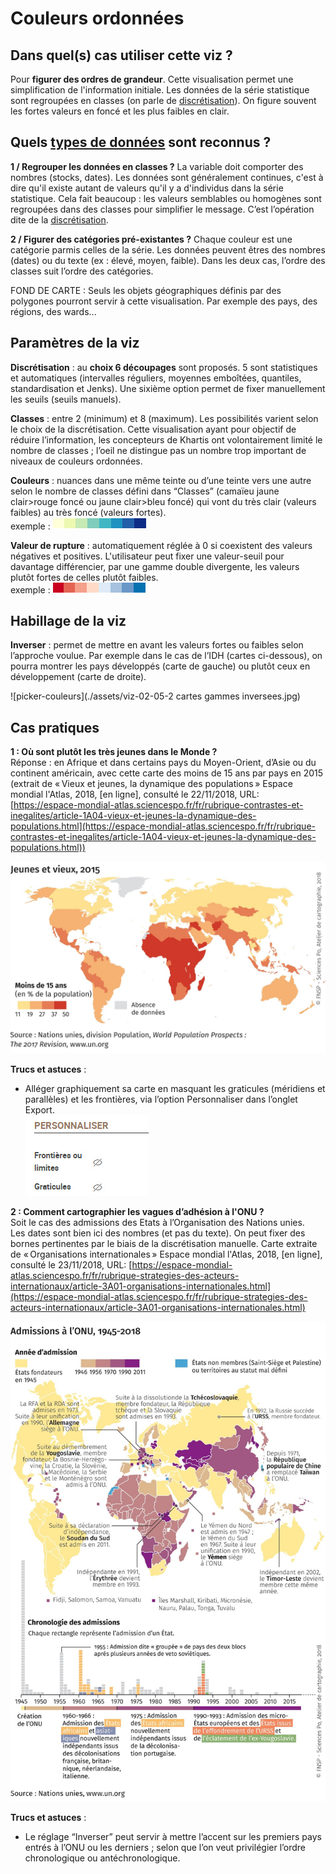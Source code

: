# Couleurs ordonnées
## Dans quel(s) cas utiliser cette viz ?
Pour **figurer des ordres de grandeur**. Cette visualisation permet une simplification de l'information initiale. Les données de la série statistique sont regroupées en classes (on parle de [discrétisation](../discretisation)). On figure souvent les fortes valeurs en foncé et les plus faibles en clair.
## Quels [types de données](../importer-des-donnees#types-de-donnees-reconnus) sont reconnus ?
**1 / Regrouper les données en classes ?**
La variable doit comporter des nombres (stocks, dates). Les données sont généralement continues, c'est à dire qu'il existe autant de valeurs qu'il y a d'individus dans la série statistique. Cela fait beaucoup : les valeurs semblables ou homogènes sont regroupées dans des classes pour simplifier le message. C’est l’opération dite de la [discrétisation](../discretisation).


**2 / Figurer des catégories pré-existantes ?**
Chaque couleur est une catégorie parmis celles de la série. Les données peuvent êtres des nombres (dates) ou du texte (ex : élevé, moyen, faible). Dans les deux cas, l’ordre des classes suit l’ordre des catégories.

FOND DE CARTE : Seuls les objets géographiques définis par des polygones pourront servir à cette visualisation. Par exemple des pays, des régions, des wards...

## Paramètres de la viz
**Discrétisation** : au **choix 6 découpages** sont proposés. 5 sont statistiques et automatiques (intervalles réguliers, moyennes emboîtées, quantiles, standardisation et Jenks). Une sixième option permet de fixer manuellement les seuils (seuils manuels).

**Classes** : entre 2 (minimum) et 8 (maximum). Les possibilités varient selon le choix de la discrétisation. Cette visualisation ayant pour objectif de réduire l’information, les concepteurs de Khartis ont volontairement limité le nombre de classes ; l’oeil ne distingue pas un nombre trop important de niveaux de couleurs ordonnées.

**Couleurs** : nuances dans une même teinte ou d’une teinte vers une autre selon le nombre de classes défini dans “Classes” (camaïeu jaune clair>rouge foncé ou jaune clair>bleu foncé) qui vont du très clair (valeurs faibles) au très foncé (valeurs fortes).  
exemple : ![gamme-ordonnee](./assets/viz-02-03-gamme-ordonnee-1sens.jpg)

**Valeur de rupture** : automatiquement réglée à 0 si coexistent des valeurs négatives et positives. L'utilisateur peut fixer une valeur-seuil pour davantage différencier, par une gamme double divergente, les valeurs plutôt fortes de celles plutôt faibles.  
exemple : ![gamme-divergente](./assets/viz-02-04-gamme-ordonnee-2sens.jpg)

## Habillage de la viz
**Inverser** : permet de mettre en avant les valeurs fortes ou faibles selon l’approche voulue. Par exemple dans le cas de l’IDH (cartes ci-dessous), on pourra montrer les pays développés (carte de gauche) ou plutôt ceux en développement (carte de droite).

![picker-couleurs](./assets/viz-02-05-2 cartes gammes inversees.jpg)

## Cas pratiques
**1 : Où sont plutôt les très jeunes dans le Monde ?**  
Réponse : en Afrique et dans certains pays du Moyen-Orient, d’Asie ou du continent américain, avec cette carte des moins de 15 ans par pays en 2015 (extrait de « Vieux et jeunes, la dynamique des populations » Espace mondial l'Atlas, 2018, [en ligne], consulté le 22/11/2018, URL:
[https://espace-mondial-atlas.sciencespo.fr/fr/rubrique-contrastes-et-inegalites/article-1A04-vieux-et-jeunes-la-dynamique-des-populations.html](https://espace-mondial-atlas.sciencespo.fr/fr/rubrique-contrastes-et-inegalites/article-1A04-vieux-et-jeunes-la-dynamique-des-populations.html))

![carte-jeunes-et-vieux-2015](./assets/viz-02-06-jeunes-et-vieux-2015.jpg)

**Trucs et astuces** :
* Alléger graphiquement sa carte en masquant les graticules (méridiens et parallèles) et les frontières, via l’option Personnaliser dans l’onglet Export.  
![export-personnaliser](./assets/viz-02-07-export-personnaliser.jpg)

**2 : Comment cartographier les vagues d’adhésion à l'ONU ?**  
Soit le cas des admissions des Etats à l’Organisation des Nations unies.  
Les dates sont bien ici des nombres (et pas du texte). On peut fixer des bornes pertinentes par le biais de la discrétisation manuelle.
Carte extraite de « Organisations internationales » Espace mondial l'Atlas, 2018, [en ligne], consulté le 23/11/2018, URL:
[https://espace-mondial-atlas.sciencespo.fr/fr/rubrique-strategies-des-acteurs-internationaux/article-3A01-organisations-internationales.html](https://espace-mondial-atlas.sciencespo.fr/fr/rubrique-strategies-des-acteurs-internationaux/article-3A01-organisations-internationales.html)

![carte-admissions-ONU-1945-2018](./assets/viz-02-08-carte-admissions-ONU-1945-2018.jpeg)

**Trucs et astuces** :
* Le réglage “Inverser” peut servir à mettre l’accent sur les premiers pays entrés à l’ONU ou les derniers ; selon que l’on veut privilégier l’ordre chronologique ou antéchronologique.
